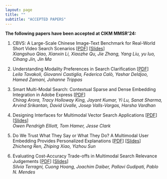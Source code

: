 ```yaml
---
layout: page
title: ""
subtitle: "ACCEPTED PAPERS"
---
```


**The following papers have been accepted at CIKM MMSR'24:**

1. CBVS: A Large-Scale Chinese Image-Text Benchmark for Real-World Short Video Search Scenarios [[PDF](assets/papers/paper_1.pdf)] [[Slides](assets/slides/slides_1.pdf)]<br>_Xiangshuo Qiao, Xianxin Li, Xiaozhe Qu, Jie Zhang, Yang Liu, yu luo, Cihang Jin, Jin Ma_

2. Understanding Modality Preferences in Search Clarification [[PDF](assets/papers/paper_2.pdf)]<br>_Leila Tavakoli, Giovanni Castiglia, Federica Calò, Yashar Deldjoo, Hamed Zamani, Johanne Trippas_

3. Smart Multi-Modal Search: Contextual Sparse and Dense Embedding Integration in Adobe Express [[PDF](assets/papers/paper_3.pdf)] <br>_Chirag Arora, Tracy Holloway King, Jayant Kumar, Yi Lu, Sanat Sharma, Arvind Srikantan, David Uvalle, Josep Valls-Vargas, Harsha Vardhan_

4. Designing Interfaces for Multimodal Vector Search Applications [[PDF](assets/papers/paper_4.pdf)] [[Slides](assets/slides/slides_4.pdf)]<br>_Owen Pendrigh Elliott, Tom Hamer, Jesse Clark_

5. Do We Trust What They Say or What They Do? A Multimodal User Embedding Provides Personalized Explanations [[PDF](assets/papers/paper_5.pdf)] [[Slides](assets/slides/slides_5.pdf)]<br>_Zhicheng Ren, Zhiping Xiao, Yizhou Sun_

6. Evaluating Cost-Accuracy Trade-offs in Multimodal Search Relevance Judgements [[PDF](assets/papers/paper_6.pdf)] [[Slides](assets/slides/slides_6.pdf)]<br>_Silvia Terragni, Cuong Hoang, Joachim Daiber, Pallavi Gudipati, Pablo N. Mendes_
